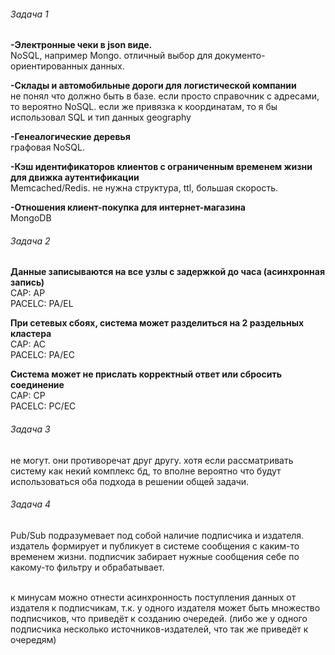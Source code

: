 ###### Задача 1

**-Электронные чеки в json виде.** 
<br>NoSQL, например Mongo. отличный выбор для документо-ориентированных данных.


**-Склады и автомобильные дороги для логистической компании**
<br>не понял что должно быть в базе. если просто справочник с адресами, то вероятно NoSQL. 
если же привязка к координатам, то я бы использовал SQL и тип данных geography 

**-Генеалогические деревья**
<br>графовая NoSQL.

**-Кэш идентификаторов клиентов с ограниченным временем жизни для движка аутентификации**
<br>Memcached/Redis. не нужна структура, ttl, большая скорость.

**-Отношения клиент-покупка для интернет-магазина**
<br>MongoDB


###### Задача 2

**Данные записываются на все узлы с задержкой до часа (асинхронная запись)**
<br>CAP: AP
<br>PACELC: PA/EL

**При сетевых сбоях, система может разделиться на 2 раздельных кластера**
<br>CAP: AC 
<br>PACELC: PA/EC

**Система может не прислать корректный ответ или сбросить соединение**
<br>CAP: CP
<br>PACELC: PC/EC

###### Задача 3
не могут. они противоречат друг другу. 
хотя если рассматривать систему как некий комплекс бд, то вполне вероятно что будут использоваться оба подхода в решении общей задачи.

###### Задача 4

Pub/Sub подразумевает под собой наличие подписчика и издателя. 
издатель формирует и публикует в системе сообщения с каким-то временем жизни. 
подписчик забирает нужные сообщения себе по какому-то фильтру и обрабатывает.

<br>к минусам можно отнести асинхронность поступления данных от издателя к подписчикам, т.к. у одного издателя может быть множество подписчиков, что приведёт к созданию очередей. (либо же у одного подписчика несколько источников-издателей, что так же приведёт к очередям)
